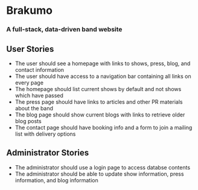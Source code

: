 # Brakumo
### A full-stack, data-driven band website

## User Stories
* The user should see a homepage with links to shows, press, blog, and contact information
* The user should have access to a navigation bar containing all links on every page
* The homepage should list current shows by default and not shows which have passed
* The press page should have links to articles and other PR materials about the band
* The blog page should show current blogs with links to retrieve older blog posts
* The contact page should have booking info and a form to join a mailing list with delivery options

## Administrator Stories
* The administrator should use a login page to access databse contents
* The administrator should be able to update show information, press information, and blog information

